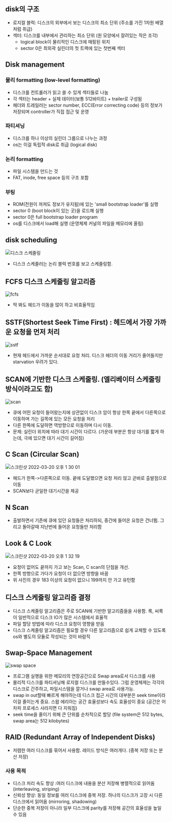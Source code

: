 ## disk의 구조

- 로지컬 블럭: 디스크의 외부에서 보는 디스크의 최소 단위 (주소를 가진 1차원 배열처럼 취급)
- 섹터: 디스크를 내부에서 관리하는 최소 단위 (원 모양에서 잘려있는 작은 조각)
  - logical block이 물리적인 디스크에 매핑된 위치 
  - sector 0은 최외곽 실린더의 첫 트랙에 있는 첫번째 섹터

## Disk management

### 물리 formatting (low-level formatting)
- 디스크를 컨트롤러가 읽고 쓸 수 있게 섹터들로 나눔
- 각 섹터는 header + 실제 데이터(보통 512바이트) + trailer로 구성됨
- 헤더와 트레일러는 sector number, ECC(Error correcting code) 등의 정보가 저장되며 controller가 직접 접근 및 운영

### 파티셔닝
- 디스크를 하나 이상의 실린더 그룹으로 나누는 과정
- os는 이걸 독립적 disk로 취급 (logical disk)

### 논리 formatting
- 파일 시스템을 만드는 것
- FAT, inode, free space 등의 구조 포함

### 부팅

- ROM(전원이 꺼져도 정보가 유지됨)에 있는 'small bootstrap loader'를 실행 
- sector 0 (boot block이 있는 곳)을 로드해 실행
- sector 0은 full bootstrap loader program
- os를 디스크에서 load해 실행 (운영체제 커널의 파일을 메모리에 올림)

## disk scheduling

![디스크 스케줄링](https://user-images.githubusercontent.com/50111853/159148036-c372d5a1-4e93-49bb-83b9-56b666e17eb5.png)

- 디스크 스케줄러는 논리 블럭 번호를 보고 스케줄링함.

## FCFS 디스크 스케줄링 알고리즘

![fcfs](https://user-images.githubusercontent.com/50111853/159148126-67014b53-b456-4cae-965d-319f3d59f4a4.png)
- 딱 봐도 헤드가 이동을 많이 하고 비효율적임

## SSTF(Shortest Seek Time First) : 헤드에서 가장 가까운 요청을 먼저 처리

![sstf](https://user-images.githubusercontent.com/50111853/159148152-ae0d187a-24b5-40a2-9afd-21037beca46a.png)
- 현재 헤드에서 가까운 순서대로 요청 처리. 디스크 헤더의 이동 거리가 줄어들지만 starvation 우려가 있다.

## SCAN에 기반한 디스크 스케줄링. (엘리베이터 스케줄링 방식이라고도 함)

![scan](https://user-images.githubusercontent.com/50111853/159148209-6229b149-51f2-46ac-8f0b-d31673125e01.png)

- 큐에 어떤 요청이 들어왔는지에 상관없이 디스크 암이 항상 한쪽 끝에서 다른쪽으로 이동하며 가는 길목에 있는 모든 요청을 처리
- 다른 한쪽에 도달하면 역방향으로 이동하며 다시 이동.
- 문제: 실린더 위치에 따라 대기 시간이 다르다. (가운데 부분은 항상 대기를 짧게 하는데, 극에 있으면 대기 시간이 길어짐)

## C Scan (Circular Scan)

![스크린샷 2022-03-20 오후 1 30 01](https://user-images.githubusercontent.com/50111853/159148224-f807cbe2-c942-41a4-8202-c1076afd4e77.png)

- 헤드가 한쪽->다른쪽으로 이동. 끝에 도달했으면 요청 처리 않고 곧바로 출발점으로 이동
- SCAN보다 균일한 대기시간을 제공

## N Scan

- 출발하면서 기존에 큐에 있던 요청들은 처리하되, 중간에 들어온 요청은 건너뜀. 그리고 돌아갈때 지난번에 들어온 요청들만 처리함

## Look & C Look

![스크린샷 2022-03-20 오후 1 32 19](https://user-images.githubusercontent.com/50111853/159148289-64d182aa-7f29-47c1-b2e9-6d91e269f42e.png)

- 요청이 없어도 끝까지 가고 보는 Scan, C scan의 단점을 개선.
- 한쪽 방향으로 가다가 요청이 더 없으면 방향을 바꿈
- 위 사진의 경우 183 이상의 요청이 없으니 199까지 안 가고 유턴함

 ## 디스크 스케줄링 알고리즘 결정
 
 - 디스크 스케줄링 알고리즘은 주로 SCAN에 기반한 알고리즘들을 사용함. 룩, 씨룩이 일반적으로 디스크 IO가 많은 시스템에서 효율적
 - 파일 할당 방법에 따라 디스크 요청이 영향을 받음
 - 디스크 스케줄링 알고리즘은 필요할 경우 다른 알고리즘으로 쉽게 교체할 수 있도록 os와 별도의 모듈로 작성되는 것이 바람직

## Swap-Space Management

![swap space](https://user-images.githubusercontent.com/50111853/159148421-51e543d6-8155-40d1-abcf-156941ffb872.png)

- 프로그램 실행을 위한 메모리의 연장공간으로 Swap area로서 디스크를 사용
- 물리적 디스크를 파티셔닝해 로지컬 디스크를 만들수있다. 그럼 운영체제는 각각의 디스크로 간주하고, 파일시스템을 깔거나 swap area로 사용가능.
- swap in out할때 빠르게 해야하는데 디스크 접근 시간의 대부분은 seek time이라 이걸 줄이는게 중요. 스왑 에리아는 공간 효율성보다 속도 효율성이 중요 (공간은 어차피 프로세스 사라지면 다 지워짐) 
- seek time을 줄이기 위해 큰 단위를 순차적으로 할당 (file system은 512 bytes, swap area는 512 kilobytes)

## RAID (Redundant Array of Independent Disks)

- 저렴한 여러 디스크를 묶어서 사용함. 레이드 방식은 여러개다. (중복 저장 또는 분산 저장)

### 사용 목적

- 디스크 처리 속도 향상 :여러 디스크에 내용을 분산 저장해 병렬적으로 읽어옴 (interleaving, striping)
- 신뢰성 향상: 동일 정보를 여러 디스크에 중복 저장. 하나의 디스크가 고장 시 다른 디스크에서 읽어옴 (mirroring, shadowing)
- 단순한 중복 저장이 아니라 일부 디스크에 parity를 저장해 공간의 효율성을 높일 수 있음
